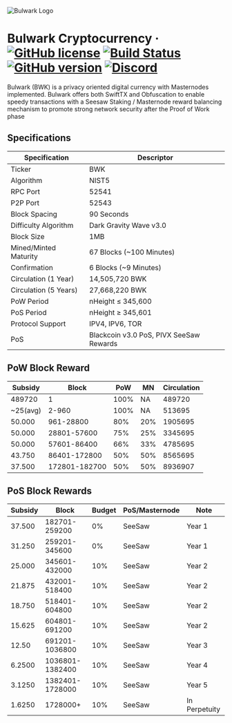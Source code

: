 ![Bulwark Logo](https://bulwarkcrypto.com/wp-content/uploads/2018/03/Badge-Full-Color.svg)

Bulwark Cryptocurrency
&middot;
[![GitHub license](https://img.shields.io/github/license/bulwark-crypto/Bulwark.svg)](https://github.com/bulwark-crypto/Bulwark/blob/master/COPYING) [![Build Status](https://travis-ci.org/bulwark-crypto/Bulwark.svg?branch=master)](https://travis-ci.org/bulwark-crypto/Bulwark) [![GitHub version](https://badge.fury.io/gh/bulwark-crypto%2FBulwark.svg)](https://badge.fury.io/gh/bulwark-crypto%2FBulwark) [![Discord](https://img.shields.io/discord/374271866308919296.svg)](https://discord.me/bulwarkcrypto)
=====

Bulwark (BWK) is a privacy oriented digital currency with Masternodes implemented.
Bulwark offers both SwiftTX and Obfuscation to enable speedy transactions with a Seesaw Staking / Masternode reward balancing mechanism to promote strong network security after the Proof of Work phase

## Specifications

| Specification         | Descriptor                              |
|-----------------------|-----------------------------------------|
| Ticker                | BWK                                     |
| Algorithm             | NIST5                                   |
| RPC Port              | 52541                                   |
| P2P Port              | 52543                                   |
| Block Spacing         | 90 Seconds                              |
| Difficulty Algorithm  | Dark Gravity Wave v3.0                  |
| Block Size            | 1MB                                     |
| Mined/Minted Maturity | 67 Blocks (~100 Minutes)                |
| Confirmation          | 6 Blocks (~9 Minutes)                   |
| Circulation (1 Year)  | 14,505,720 BWK                          |
| Circulation (5 Years) | 27,668,220 BWK                          |
| PoW Period            | nHeight ≤ 345,600                       |
| PoS Period            | nHeight ≥ 345,601                       |
| Protocol Support      | IPV4, IPV6, TOR                         |
| PoS                   | Blackcoin v3.0 PoS, PIVX SeeSaw Rewards |

## PoW Block Reward

| Subsidy  | Block         | PoW  | MN  | Circulation |
|----------|---------------|------|-----|-------------|
| 489720   | 1             | 100% | NA  | 489720      |
| ~25(avg) | 2-960         | 100% | NA  | 513695      |
| 50.000   | 961-28800     | 80%  | 20% | 1905695     |
| 50.000   | 28801-57600   | 75%  | 25% | 3345695     |
| 50.000   | 57601-86400   | 66%  | 33% | 4785695     |
| 43.750   | 86401-172800  | 50%  | 50% | 8565695     |
| 37.500   | 172801-182700 | 50%  | 50% | 8936907    |

## PoS Block Rewards

| Subsidy | Block           | Budget | PoS/Masternode | Note          |
|---------|-----------------|--------|----------------|---------------|
| 37.500  | 182701-259200   | 0%     | SeeSaw         | Year 1        |
| 31.250  | 259201-345600   | 0%     | SeeSaw         | Year 1        |
| 25.000  | 345601-432000   | 10%    | SeeSaw         | Year 2        |
| 21.875  | 432001-518400   | 10%    | SeeSaw         | Year 2        |
| 18.750  | 518401-604800   | 10%    | SeeSaw         | Year 2        |
| 15.625  | 604801-691200   | 10%    | SeeSaw         | Year 2        |
| 12.50   | 691201-1036800  | 10%    | SeeSaw         | Year 3        |
| 6.2500  | 1036801-1382400 | 10%    | SeeSaw         | Year 4        |
| 3.1250  | 1382401-1728000 | 10%    | SeeSaw         | Year 5        |
| 1.6250  | 1728000+        | 10%    | SeeSaw         | In Perpetuity |
